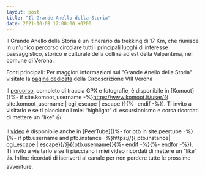 ```yaml
---
layout: post
title: "Il Grande Anello della Storia"
date: 2021-10-09 12:00:00 +0200
---
```


Il Grande Anello della Storia è un itinerario da trekking di 17 Km, che riunisce in un'unico percorso circolare tutti i principali luoghi di interesse paesaggistico, storico e culturale della collina ad est della Valpantena, nel comune di Verona.

Fonti principali:
Per maggiori informazioni sul "Grande Anello della Storia" visitate la [pagina dedicata](https://circ8.comune.verona.it/nqcontent.cfm?a_id=75368) della Circoscrizione VIII Verona

Il [percorso][percorso], completo di traccia GPX e fotografie, è disponibile in [Komoot]({%- if site.komoot_username -%}https://www.komoot.it/user/{{ site.komoot_username | cgi_escape | escape }}{%- endif -%}). Ti invito a visitarlo e se ti piacciono i miei “highlight” di escursionismo e corsa ricordati di mettere un “like” 👍.

Il [video][video] è disponibile anche in [PeerTube]({%- for ptb in site.peertube -%}{%- if ptb.username and ptb.instance -%}https://{{ ptb.instance| cgi_escape | escape}}/@{{ptb.username}}{%- endif -%}{%- endfor -%}). Ti invito a visitarlo e se ti piacciano i miei video ricordati di mettere un “like” 👍. Infine ricordati di iscriverti al canale per non perdere tutte le prossime avventure.

[percorso]: https://www.komoot.it/tour/395857468?ref=wtd
[video]: https://peertube.uno/w/iLZC379DR6HJpbUFaYtDtB
